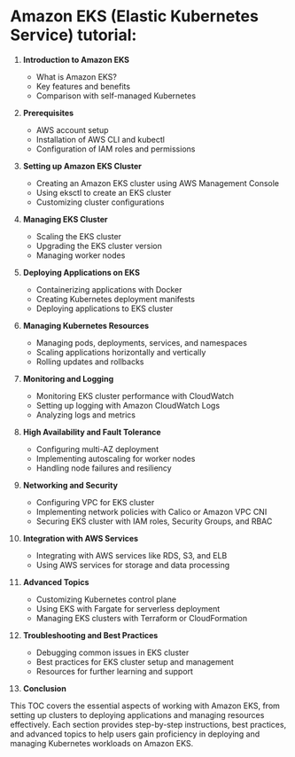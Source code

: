 # Amazon EKS (Elastic Kubernetes Service) tutorial:

1. **Introduction to Amazon EKS**
   - What is Amazon EKS?
   - Key features and benefits
   - Comparison with self-managed Kubernetes
   
2. **Prerequisites**
   - AWS account setup
   - Installation of AWS CLI and kubectl
   - Configuration of IAM roles and permissions
   
3. **Setting up Amazon EKS Cluster**
   - Creating an Amazon EKS cluster using AWS Management Console
   - Using eksctl to create an EKS cluster
   - Customizing cluster configurations
   
4. **Managing EKS Cluster**
   - Scaling the EKS cluster
   - Upgrading the EKS cluster version
   - Managing worker nodes
   
5. **Deploying Applications on EKS**
   - Containerizing applications with Docker
   - Creating Kubernetes deployment manifests
   - Deploying applications to EKS cluster
   
6. **Managing Kubernetes Resources**
   - Managing pods, deployments, services, and namespaces
   - Scaling applications horizontally and vertically
   - Rolling updates and rollbacks
   
7. **Monitoring and Logging**
   - Monitoring EKS cluster performance with CloudWatch
   - Setting up logging with Amazon CloudWatch Logs
   - Analyzing logs and metrics
   
8. **High Availability and Fault Tolerance**
   - Configuring multi-AZ deployment
   - Implementing autoscaling for worker nodes
   - Handling node failures and resiliency
   
9. **Networking and Security**
   - Configuring VPC for EKS cluster
   - Implementing network policies with Calico or Amazon VPC CNI
   - Securing EKS cluster with IAM roles, Security Groups, and RBAC
   
10. **Integration with AWS Services**
    - Integrating with AWS services like RDS, S3, and ELB
    - Using AWS services for storage and data processing
   
11. **Advanced Topics**
    - Customizing Kubernetes control plane
    - Using EKS with Fargate for serverless deployment
    - Managing EKS clusters with Terraform or CloudFormation
   
12. **Troubleshooting and Best Practices**
    - Debugging common issues in EKS cluster
    - Best practices for EKS cluster setup and management
    - Resources for further learning and support
   
13. **Conclusion**

This TOC covers the essential aspects of working with Amazon EKS, from setting up clusters to deploying applications and managing resources effectively. Each section provides step-by-step instructions, best practices, and advanced topics to help users gain proficiency in deploying and managing Kubernetes workloads on Amazon EKS.
